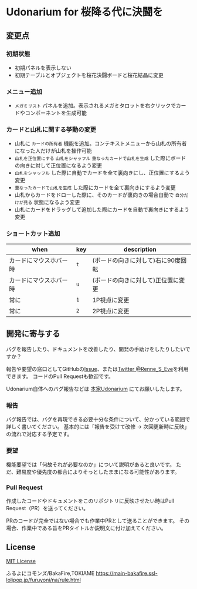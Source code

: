 # Udonarium for 桜降る代に決闘を

## 変更点

### 初期状態
- 初期パネルを表示しない
- 初期テーブルとオブジェクトを桜花決闘ボードと桜花結晶に変更

### メニュー追加
- `メガミリスト` パネルを追加。表示されるメガミタロットを右クリックでカードやコンポーネントを生成可能

### カードと山札に関する挙動の変更
- 山札に `カードの所有者` 機能を追加。コンテキストメニューから山札の所有者になった人だけが山札を操作可能
- `山札を正位置にする` `山札をシャッフル` `重なったカードで山札を生成` した際にボードの向きに対して正位置になるよう変更
- `山札をシャッフル` した際に自動でカードを全て裏向きにし、正位置にするよう変更
- `重なったカードで山札を生成` した際にカードを全て裏向きにするよう変更
- 山札からカードをドローした際に、そのカードが裏向きの場合自動で `自分だけが見る` 状態になるよう変更
- 山札にカードをドラッグして追加した際にカードを自動で裏向きにするよう変更

### ショートカット追加

when | key | description
--|--|--
カードにマウスホバー時 | `t` | (ボードの向きに対して)右に90度回転
カードにマウスホバー時 | `u` | (ボードの向きに対して)正位置に変更
常に | `1` | 1P視点に変更
常に | `2` | 2P視点に変更

## 開発に寄与する
バグを報告したり、ドキュメントを改善したり、開発の手助けをしたりしたいですか？

報告や要望の窓口としてGitHubの[Issue](https://github.com/Renne1002/udonarium/issues)、または[Twitter @Renne_S_Eve](https://twitter.com/Renne_S_Eve)を利用できます。
コードのPull Requestも歓迎です。

Udonarium自体へのバグ報告などは [本家Udonarium](https://github.com/TK11235/udonarium) にてお願いしたします。

### 報告

バグ報告では、バグを再現できる必要十分な条件について、分かっている範囲で詳しく書いてください。
基本的には「報告を受けて改修 → 次回更新時に反映」の流れで対応する予定です。

### 要望

機能要望では「何故それが必要なのか」について説明があると良いです。
ただ、難易度や優先度の都合によりそっとしたままになる可能性があります。

### Pull Request

作成したコードやドキュメントをこのリポジトリに反映させたい時はPull Request（PR）を送ってください。

PRのコードが完全ではない場合でも作業中PRとして送ることができます。
その場合、作業中である旨をPRタイトルか説明文に付け加えてください。

## License
[MIT License](https://github.com/Renne1002/udonarium/blob/master/LICENSE)

ふるよにコモンズ/BakaFire,TOKIAME
https://main-bakafire.ssl-lolipop.jp/furuyoni/na/rule.html
